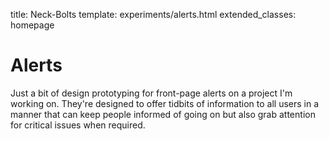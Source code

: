 title: Neck-Bolts
template: experiments/alerts.html
extended_classes: homepage

# Alerts

Just a bit of design prototyping for front-page alerts on a project I'm working on. They're designed to offer tidbits
of information to all users in a manner that can keep people informed of going on but also grab attention for critical
issues when required.